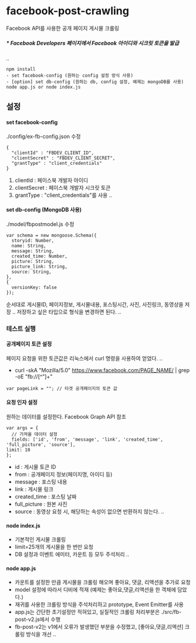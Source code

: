 # facebook-post-crawling
Facebook API를 사용한 공개 페이지 게시물 크롤링

##### * Facebook Developers 페이지에서 Facebook 아이디와 시크릿 토큰을 발급
..
```
npm install
- set facebook-config (원하는 config 설정 방식 사용)
- [option] set db-config (원하는 db, config 설정, 예제는 mongoDB를 사용)
node app.js or node index.js
```

## 설정

#### set facebook-config
./config/ex-fb-config.json 수정
```
{
  "clientId" : "FBDEV_CLIENT_ID",
  "clientSecret" : "FBDEV_CLIENT_SECRET",
  "grantType" : "client_credentials"
}
```
1. clientId : 페이스북 개발자 아이디
2. clientSecret : 페이스북 개발자 시크릿 토큰
3. grantType : "client_credentials"를 사용
..
#### set db-config (MongoDB 사용)
./model/fbpostmodel.js 수정
```
var schema = new mongoose.Schema({
  storyid: Number,
  name: String,
  message: String,
  created_time: Number,
  picture: String,
  picture_link: String,
  source: String,
},
{
  versionKey: false
});
```
순서대로 게시물ID, 페이지정보, 게시물내용, 포스팅시간, 사진, 사진링크, 동영상을 저장
..
저장하고 싶은 타입으로 형식을 변경하면 된다.
..
### 테스트 실행
#### 공개페이지 토큰 설정
페이지 요청을 위한 토큰값은 리눅스에서 curl 명령을 사용하여 얻었다.
..
* curl -skA "Mozilla/5.0" https://www.facebook.com/PAGE_NAME/ | grep -oE "fb://[^\"]+"
```
var pageLink = ""; // 타겟 공개페이지의 토큰 값
```
#### 요청 인자 설정
원하는 데이터를 설정한다. Facebook Graph API 참조
```
var args = {
  // 가져올 데이터 설정
  fields: ['id', 'from', 'message', 'link', 'created_time', 'full_picture', 'source'],
limit: 10
};
```
* id : 게시물 토큰 ID
* from : 공개페이지 정보(페이지명, 아이디 등)
* message : 포스팅 내용
* link : 게시물 링크
* created_time : 포스팅 날짜
* full_picture : 원본 사진
* source : 동영상
요청 시, 해당하는 속성이 없으면 반환하지 않는다.
..
#### node index.js
* 기본적인 게시물 크롤링
* limit=25개의 게시물을 한 번만 요청
* DB 설정과 이벤트 에미터, 카운트 등 모두 주석처리
..
#### node app.js
* 카운트를 설정한 만큼 게시물을 크롤링 해오며 좋아요, 댓글, 리액션을 추가로 요청
* model 설정에 따라서 디비에 적재 (예제는 좋아요,댓글,리액션을 한 객체에 담았다.)
* 재귀를 사용한 크롤링 방식을 주석처리하고 prototype, Event Emitter를 사용
* app.js는 간단한 초기설정만 적혀있고, 실질적인 크롤링 처리부분은 ./src/fb-post-v2.js에서 수행
* fb-post-v2는 v1에서 오류가 발생했던 부분을 수정했고, [좋아요,댓글,리액션] 크롤링 방식을 개선
..

